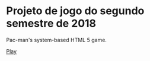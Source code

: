 # Projeto de jogo do segundo semestre de 2018
Pac-man's system-based HTML 5 game.

[Play](https://feralbyte.github.io/2018-02/game/the-puzzle-of-minos/the-puzzle-of-minos.html)
